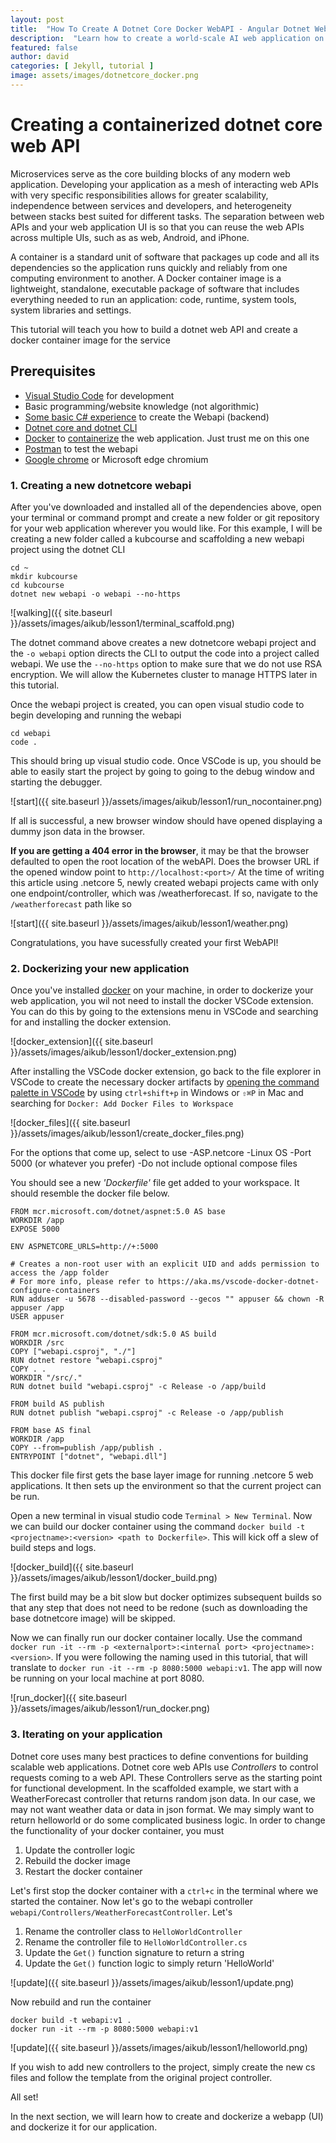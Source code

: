 ```yaml
---
layout: post
title:  "How To Create A Dotnet Core Docker WebAPI - Angular Dotnet WebApp Lesson 2"
description:  "Learn how to create a world-scale AI web application on Kubernetes using Angular, ASP.net, Azure Functions, C#, and Python"
featured: false
author: david
categories: [ Jekyll, tutorial ]
image: assets/images/dotnetcore_docker.png
---
```


# Creating a containerized dotnet core web API
Microservices serve as the core building blocks of any modern web application. Developing your application as a mesh of interacting web APIs with very specific responsibilities allows for greater scalability, independence between services and developers, and heterogeneity between stacks best suited for different tasks. The separation between web APIs and your web application UI is so that you can reuse the web APIs across multiple UIs, such as as web, Android, and iPhone.

A container is a standard unit of software that packages up code and all its dependencies so the application runs quickly and reliably from one computing environment to another. A Docker container image is a lightweight, standalone, executable package of software that includes everything needed to run an application: code, runtime, system tools, system libraries and settings.

This tutorial will teach you how to build a dotnet web API and create a docker container image for the service

## Prerequisites
+  [Visual Studio Code](https://code.visualstudio.com/download) for development
+  Basic programming/website knowledge (not algorithmic)
+  [Some basic C# experience](https://docs.microsoft.com/en-us/dotnet/csharp/tour-of-csharp/tutorials/hello-world?tutorial-step=1) to create the Webapi (backend)
+  [Dotnet core and dotnet CLI](https://dotnet.microsoft.com/download/dotnet/3.1)
+  [Docker](https://docs.docker.com/get-docker/) to [containerize](https://cloud.google.com/containers#:~:text=Containerization%20provides%20a%20clean%20separation,configurations%20specific%20to%20the%20app.) the web application. Just trust me on this one
+  [Postman](https://www.postman.com/downloads/) to test the webapi
+  [Google chrome](https://www.google.com/chrome/) or Microsoft edge chromium

### 1. Creating a new dotnetcore webapi
After you've downloaded and installed all of the dependencies above, open your terminal or command prompt and create a new folder or git repository for your web application wherever you would like. For this example, I will be creating a new folder called a kubcourse and scaffolding a new webapi project using the dotnet CLI

```shell
cd ~
mkdir kubcourse
cd kubcourse
dotnet new webapi -o webapi --no-https
```

![walking]({{ site.baseurl }}/assets/images/aikub/lesson1/terminal_scaffold.png)

The dotnet command above creates a new dotnetcore webapi project and the `-o webapi` option directs the CLI to output the code into a project called webapi. We use the `--no-https` option to make sure that we do not use RSA encryption. We will allow the Kubernetes cluster to manage HTTPS later in this tutorial.

Once the webapi project is created, you can open visual studio code to begin developing and running the webapi

```shell
cd webapi
code .
```

This should bring up visual studio code. Once VSCode is up, you should be able to easily start the project by going to going to the debug window and starting the debugger.

![start]({{ site.baseurl }}/assets/images/aikub/lesson1/run_nocontainer.png)

If all is successful, a new browser window should have opened displaying a dummy json data in the browser.

**If you are getting a 404 error in the browser**, it may be that the browser defaulted to open the root location of the webAPI. Does the browser URL if the opened window point to `http://localhost:<port>/` At the time of writing this article using .netcore 5, newly created webapi projects came with only one endpoint/controller, which was /weatherforecast. If so, navigate to the `/weatherforecast` path like so

![start]({{ site.baseurl }}/assets/images/aikub/lesson1/weather.png)

Congratulations, you have sucessfully created your first WebAPI!

### 2. Dockerizing your new application
Once you've installed [docker](#Prerequisites) on your machine, in order to dockerize your web application, you wil not need to install the docker VSCode extension. You can do this by going to the extensions menu in VSCode and searching for and installing the docker extension.

![docker_extension]({{ site.baseurl }}/assets/images/aikub/lesson1/docker_extension.png)

After installing the VSCode docker extension, go back to the file explorer in VSCode to create the necessary docker artifacts by [opening the command palette in VSCode](https://code.visualstudio.com/docs/getstarted/userinterface#_command-palette) by using `ctrl+shift+p` in Windows or `⇧⌘P` in Mac and searching for `Docker: Add Docker Files to Workspace`

![docker_files]({{ site.baseurl }}/assets/images/aikub/lesson1/create_docker_files.png)

For the options that come up, select to use
-ASP.netcore
-Linux OS
-Port 5000 (or whatever you prefer)
-Do not include optional compose files

You should see a new *'Dockerfile'* file get added to your workspace. It should resemble the docker file below.

```docker
FROM mcr.microsoft.com/dotnet/aspnet:5.0 AS base
WORKDIR /app
EXPOSE 5000

ENV ASPNETCORE_URLS=http://+:5000

# Creates a non-root user with an explicit UID and adds permission to access the /app folder
# For more info, please refer to https://aka.ms/vscode-docker-dotnet-configure-containers
RUN adduser -u 5678 --disabled-password --gecos "" appuser && chown -R appuser /app
USER appuser

FROM mcr.microsoft.com/dotnet/sdk:5.0 AS build
WORKDIR /src
COPY ["webapi.csproj", "./"]
RUN dotnet restore "webapi.csproj"
COPY . .
WORKDIR "/src/."
RUN dotnet build "webapi.csproj" -c Release -o /app/build

FROM build AS publish
RUN dotnet publish "webapi.csproj" -c Release -o /app/publish

FROM base AS final
WORKDIR /app
COPY --from=publish /app/publish .
ENTRYPOINT ["dotnet", "webapi.dll"]

```

This docker file first gets the base layer image for running .netcore 5 web applications. It then sets up the environment so that the current project can be run.

Open a new terminal in visual studio code `Terminal > New Terminal`. Now we can build our docker container using the command `docker build -t <projectname>:<version> <path to Dockerfile>`. This will kick off a slew of build steps and logs.

![docker_build]({{ site.baseurl }}/assets/images/aikub/lesson1/docker_build.png)

The first build may be a bit slow but docker optimizes subsequent builds so that any step that does not need to be redone (such as downloading the base dotnetcore image) will be skipped.

Now we can finally run our docker container locally. Use the command `docker run -it --rm -p <externalport>:<internal port> <projectname>:<version>`. If you were following the naming used in this tutorial, that will translate to `docker run -it --rm -p 8080:5000 webapi:v1`. The app will now be running on your local machine at port 8080.

![run_docker]({{ site.baseurl }}/assets/images/aikub/lesson1/run_docker.png)

### 3. Iterating on your application
Dotnet core uses many best practices to define conventions for building scalable web applications. Dotnet core web APIs use *Controllers* to control requests coming to a web API. These Controllers serve as the starting point for functional development. In the scaffolded example, we start with a WeatherForecast controller that returns random json data. In our case, we may not want weather data or data in json format. We may simply want to return helloworld or do some complicated business logic. In order to change the functionality of your docker container, you must
1. Update the controller logic
2. Rebuild the docker image
3. Restart the docker container

Let's first stop the docker container with a `ctrl+c` in the terminal where we started the container. Now let's go to the webapi controller `webapi/Controllers/WeatherForecastController`.
Let's
1. Rename the controller class to `HelloWorldController`
2. Rename the controller file to `HelloWorldController.cs`
3. Update the `Get()` function signature to return a string
3. Update the `Get()` function logic to simply return 'HelloWorld'

![update]({{ site.baseurl }}/assets/images/aikub/lesson1/update.png)

Now rebuild and run the container

```shell
docker build -t webapi:v1 .
docker run -it --rm -p 8080:5000 webapi:v1
```

![update]({{ site.baseurl }}/assets/images/aikub/lesson1/helloworld.png)

If you wish to add new controllers to the project, simply create the new cs files and follow the template from the original project controller.

All set!

In the next section, we will learn how to create and dockerize a webapp (UI) and dockerize it for our application.
